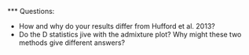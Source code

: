 *** Questions:

* How and why do your results differ from Hufford et al. 2013?
* Do the D statistics jive with the admixture plot? Why might these two methods give
different answers?
